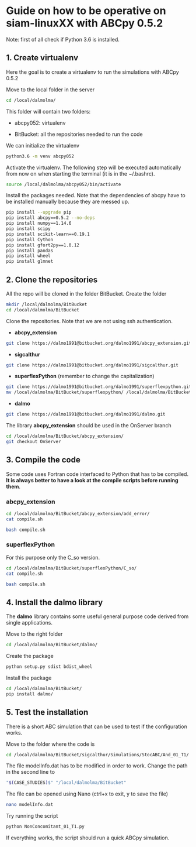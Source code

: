 # Guide on how to be operative on siam-linuxXX with ABCpy 0.5.2

Note: first of all check if Python 3.6 is installed.

## 1. Create virtualenv

Here the goal is to create a virtualenv to run the simulations with ABCpy 0.5.2

Move to the local folder in the server

```bash
cd /local/dalmolma/
```

This folder will contain two folders:

- abcpy052: virtualenv

- BitBucket: all the repositories needed to run the code

We can initialize the virtualenv

```bash
python3.6 -m venv abcpy052
```

Activate the virtualenv. The following step will be executed automatically
from now on when starting the terminal (it is in the ~/.bashrc).

```bash
source /local/dalmolma/abcpy052/bin/activate
```

Install the packages needed. Note that the dependencies of abcpy have to be
installed manually because they are messed up.

```bash
pip install --upgrade pip
pip install abcpy==0.5.2 --no-deps
pip install numpy==1.14.6
pip install scipy
pip install scikit-learn==0.19.1
pip install Cython
pip install gfort2py==1.0.12
pip install pandas
pip install wheel
pip install glmnet
```

## 2. Clone the repositories

All the repo will be cloned in the folder BitBucket. Create the folder

```bash
mkdir /local/dalmolma/BitBucket
cd /local/dalmolma/BitBucket
```

Clone the repositories. Note that we are not using ssh authentication.

- **abcpy_extension**
```bash
git clone https://dalmo1991@bitbucket.org/dalmo1991/abcpy_extension.git
```

- **sigcalthur**
```bash
git clone https://dalmo1991@bitbucket.org/dalmo1991/sigcalthur.git
```

- **superflexPython** (remember to change the capitalization)
```bash
git clone https://dalmo1991@bitbucket.org/dalmo1991/superflexpython.git
mv /local/dalmolma/BitBucket/superflexpython/ /local/dalmolma/BitBucket/superflexPython/
```

- **dalmo**
```bash
git clone https://dalmo1991@bitbucket.org/dalmo1991/dalmo.git
```

The library **abcpy_extension** should be used in the OnServer branch
```bash
cd /local/dalmolma/BitBucket/abcpy_extension/
git checkout OnServer
```

## 3. Compile the code

Some code uses Fortran code interfaced to Python that has to be compiled.
**It is always better to have a look at the compile scripts before running**
**them**.

### abcpy_extension

```bash
cd /local/dalmolma/BitBucket/abcpy_extension/add_error/
cat compile.sh
```

```bash
bash compile.sh
```

### superflexPython

For this purpose only the C_so version.

```bash
cd /local/dalmolma/BitBucket/superflexPython/C_so/
cat compile.sh
```

```bash
bash compile.sh
```

## 4. Install the dalmo library

The **dalmo** library contains some useful general purpose code derived from
single applications.

Move to the right folder
```bash
cd /local/dalmolma/BitBucket/dalmo/
```

Create the package
```bash
python setup.py sdist bdist_wheel
```

Install the package
```bash
cd /local/dalmolma/BitBucket/
pip install dalmo/
```

## 5. Test the installation

There is a short ABC simulation that can be used to test if the configuration
works.

Move to the folder where the code is
```bash
cd /local/dalmolma/BitBucket/sigcalthur/Simulations/StocABC/And_01_T1/
```

The file modelInfo.dat has to be modified in order to work. Change the path in
the second line to
```bash
"$(CASE_STUDIES)$" "/local/dalmolma/BitBucket"
```

The file can be opened using Nano (ctrl+x to exit, y to save the file)

```bash
nano modelInfo.dat
```

Try running the script
```bash
python NonConcomitant_01_T1.py
```

If everything works, the script should run a quick ABCpy simulation.